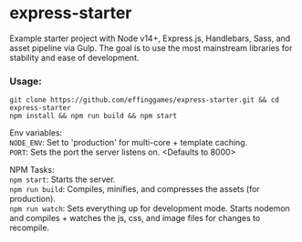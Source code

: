 # express-starter

Example starter project with Node v14+, Express.js, Handlebars, Sass, and asset pipeline via Gulp. The goal is to use the most mainstream libraries for stability and ease of development.

### Usage:

```
git clone https://github.com/effinggames/express-starter.git && cd express-starter
npm install && npm run build && npm start
```

Env variables:  
`NODE_ENV`: Set to 'production' for multi-core + template caching.  
`PORT`: Sets the port the server listens on. <Defaults to 8000>

NPM Tasks:  
`npm start`: Starts the server.  
`npm run build`: Compiles, minifies, and compresses the assets (for production).  
`npm run watch`: Sets everything up for development mode. Starts nodemon and compiles + watches the js, css, and image files for changes to recompile.
